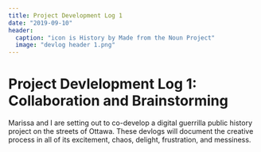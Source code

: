 ```yaml
---
title: Project Development Log 1 
date: "2019-09-10" 
header:
  caption: "icon is History by Made from the Noun Project"
  image: "devlog header 1.png"
---
```

# Project Devlelopment Log 1: Collaboration and Brainstorming 
Marissa and I are setting out to co-develop a digital guerrilla public history project on the streets of Ottawa. These devlogs will document the creative process in all of its excitement, chaos, delight, frustration, and messiness.  
